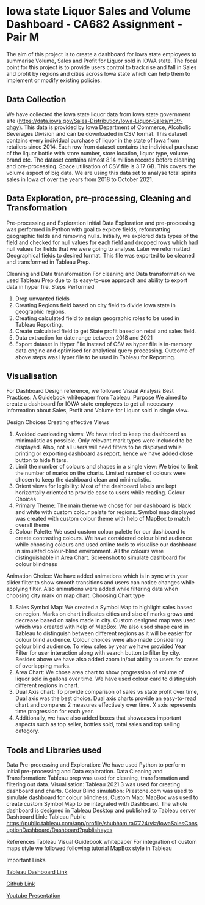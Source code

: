 # Iowa state Liquor Sales and Volume Dashboard - CA682 Assignment - Pair M

The aim of this project is to create a dashboard for Iowa state employees to summarise Volume, Sales and Profit for Liquor sold in IOWA state. The focal point for this project is to provide users control to track rise and fall in Sales and profit by regions and cities across Iowa state which can help them to implement or modify existing policies.

## Data Collection

We have collected the Iowa state liquor data from Iowa state government site (https://data.iowa.gov/Sales-Distribution/Iowa-Liquor-Sales/m3tr-qhgy). This data is provided by Iowa Department of Commerce, Alcoholic Beverages Division and can be downloaded in CSV format. This dataset contains every individual purchase of liquor in the state of Iowa from retailers since 2014. Each row from dataset contains the individual purchase of the liquor bottle with store number, store location, liquor type, volume, brand etc. The dataset contains almost 8.14 million records before cleaning and pre-processing. Space utilisation of CSV file is 3.17 GB. This covers the volume aspect of big data.  We are using this data set to analyse total spirits sales in Iowa of over the years from 2018 to October 2021. 

## Data Exploration, pre-processing, Cleaning and Transformation

Pre-processing and Exploration
Initial Data Exploration and pre-processing was performed in Python with goal to explore fields, reformatting geographic fields and removing nulls. Initially, we explored data types of the field and checked for null values for each field and dropped rows which had null values for fields that we were going to analyse. Later we reformatted Geographical fields to desired format. This file was exported to be cleaned and transformed in Tableau Prep.


Cleaning and Data transformation
For cleaning and Data transformation we used Tableau Prep due to its easy-to-use approach and ability to export data in hyper file.
Steps Performed
1)	Drop unwanted fields
2)	Creating Regions field based on city field to divide Iowa state in geographic regions.
3)	Creating calculated field to assign geographic roles to be used in Tableau Reporting.
4)	Create calculated field to get State profit based on retail and sales field. 
5)	Data extraction for date range between 2018 and 2021
6)	Export dataset in Hyper File instead of CSV as hyper file is in-memory data engine and optimised for analytical query processing. 
Outcome of above steps was Hyper file to be used in Tableau for Reporting.

## Visualisation

For Dashboard Design reference, we followed Visual Analysis Best Practices: A Guidebook whitepaper from Tableau. 
Purpose
We aimed to create a dashboard for IOWA state employees to get all necessary information about Sales, Profit and Volume for Liquor sold in single view. 

 
Design Choices 
Creating effective Views
1)	Avoided overloading views: We have tried to keep the dashboard as minimalistic as possible. Only relevant mark types were included to be displayed. Also, not all users will need filters to be displayed while printing or exporting dashboard as report, hence we have added close button to hide filters.
2)	Limit the number of colours and shapes in a single view: We tried to limit the number of marks on the charts. Limited number of colours were chosen to keep the dashboard clean and minimalistic. 
3)	Orient views for legibility: Most of the dashboard labels are kept horizontally oriented to provide ease to users while reading. 
Colour Choices
1)	Primary Theme: The main theme we chose for our dashboard is black and white with custom colour palate for regions. Symbol map displayed was created with custom colour theme with help of MapBox to match overall theme  
2)	Colour Palette: We used custom colour palette for our dashboard to create contrasting colours. We have considered colour blind audience while choosing colours and used online tools to visualise our dashboard in simulated colour-blind environment. All the colours were distinguishable in Area Chart. 
Screenshot to simulate dashboard for colour blindness
 
Animation Choice: We have added animations which is in sync with year slider filter to show smooth transitions and users can notice changes while applying filter. Also animations were added while filtering data when choosing city mark on map chart. 
Choosing Chart type
1)	Sales Symbol Map: We created a Symbol Map to highlight sales based on region. Marks on chart indicates cities and size of marks grows and decrease based on sales made in city. Custom designed map was used which was created with help of MapBox. We also used shape card in Tableau to distinguish between different regions as it will be easier for colour blind audience.  Colour choices were also made considering colour blind audience.  To view sales by year we have provided Year Filter for user interaction along with search button to filter by city. Besides above we have also added zoom in/out ability to users for cases of overlapping marks. 
2)	Area Chart: We chose area chart to show progression of volume of liquor sold in gallons over time. We have used colour card to distinguish different regions in chart.
3)	Dual Axis chart:   To provide comparison of sales vs state profit over time, Dual axis was the best choice.  Dual axis charts provide an easy-to-read chart and compares 2 measures effectively over time. X axis represents time progression for each year. 
4)	Additionally, we have also added boxes that showcases important aspects such as top seller, bottles sold, total sales and top selling category. 


## Tools and Libraries used

Data Pre-processing and Exploration: We have used Python to perform initial pre-processing and Data exploration.
Data Cleaning and Transformation: Tableau prep was used for cleaning, transformation and filtering out data. 
Visualisation: Tableau 2021.3 was used for creating dashboard and charts.
Colour Blind simulation: Pilestone.com was used to simulate dashboard for colour blindness.
Custom Map: MapBox was used to create custom Symbol Map to be integrated with Dashboard.
The whole dashboard is designed in Tableau Desktop and published to Tableau server
Dashboard Link: Tableau Public https://public.tableau.com/app/profile/shubham.rai7724/viz/IowaSalesConsuptionDashboard/Dashboard?publish=yes

References
Tableau Visual Guidebook whitepaper
For integration of custom maps style we followed following tutorial
MapBox style in Tableau

Important Links

[Tableau Dashboard Link](https://public.tableau.com/views/IowaSalesConsuptionDashboard/Dashboard?:language=en-US&publish=yes&:display_count=n&:origin=viz_share_link)

[Github Link](https://github.com/ShubhamRaiGit/iowa-state-liquor-sales-dashboard)

[Youtube Presentation](https://www.youtube.com/watch?v=nEKHHHHwNPo)


